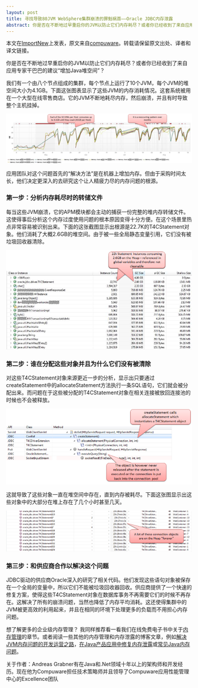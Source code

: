 ```yaml
---
layout: post
title: 寻找导致80JVM WebSphere集群崩溃的罪魁祸首——Oracle JDBC内存泄露
abstract: 你是否在不断地过早重启你的JVM以防止它们内存耗尽？或者你已经收到了来自应用专家干巴巴的建议“增加Java堆空间”？ 本文介绍了一个由八个节点组成的集群（每个节点上运行了10个JVM，每个JVM的堆空间大小为4.1GB）的崩溃原因——Oracle JDBC内存泄露
---
```

<div class="message">
本文在<a href="http://www.importnew.com/10007.html">ImportNew</a>上发表，原文来自<a href="http://apmblog.compuware.com/2014/01/07/hunting-a-oracle-jdbc-memory-leak-crashing-an-80jvm-websphere-cluster/">compuware</a>。转载请保留原文出处、译者和译文链接。
</div>


你是否在不断地过早重启你的JVM以防止它们内存耗尽？或者你已经收到了来自应用专家干巴巴的建议“增加Java堆空间”？

我们有一个由八个节点组成的集群，每个节点上运行了10个JVM，每个JVM的堆空间大小为4.1GB。下面这张图表显示了这些JVM的内存消耗情况。这套系统被用在一个大型在线零售商店。它的JVM不断地耗尽内存，然后崩溃，并且有时导致整个主机挂掉。

![placeholder](/public/images/MemoryLeakOverMonths.png "从5月份开始所有的JVM显示出相同的内存消耗模式：用光了所有的4.1GB的堆空间直到崩溃。类似的模式有时甚至导致整个主机挂掉。")

应用团队对这个问题首先的“解决方法”是在机器上增加内存。但由于采购时间太长，他们决定更深入的去研究这个让人精疲力尽的内存问题的根源。

### 第一步：分析内存耗尽时的转储文件

每当这些JVM崩溃，它的APM模块都会主动的捕获一份完整的堆内存转储文件。这使得事后分析这个内存过度使用问题的根本原因变得十分方便。在这个场景里热点非常容易被识别出来。下面的这张截图显示出根源是22.7K的T4CStatement对象。他们消耗了大概2.6GB的堆空间。由于被一些全局静态变量引用，它们没有被垃圾回收器清除。

![placeholder](/public/images/MemoryDumpDetails.png "主要原因是数目不断增长的T4CStatement对象，它们消耗了2.6GB内存。由于仍然被引用，它们无法被垃圾回收器清除。")

### 第二步：谁在分配这些对象并且为什么它们没有被清除

对这些T4CStatement对象来源更近一步的分析，显示出只要通过createStatement中的allocateStatement方法执行一条SQL语句，它们就会被分配出来。而问题在于这些被分配的T4CStatement对象在相关连接被放回连接池的时候也不会被释放。

![placeholder](/public/images/AllocationInPurePath.png "每次新的语句执行时都会创建T4CStatement对象。问题在于这些对象在不需要之后从不会被清除。")

这就导致了这些对象一直在堆空间中存在，直到内存被耗尽。下面这张图显示出这些对象中的大部分在堆上存在了几个小时甚至几天。

![placeholder](/public/images/LongLivingObjectsOnHeap.png "堆的转储显示出这些对象在堆上存在了多少时间——验证了垃圾回收器从来不会清除它们。")

### 第三步：和供应商合作以解决这个问题

JDBC驱动的供应商Oracle深入的研究了相关代码。他们发现这些语句对象被保存在一个全局的变量中，所以它们不能被垃圾回收器回收。供应商提供了一个快速的修复方案，使得这些T4CStatement对象在数据库事务不再需要它们的时候不再存在。这解决了所有的崩溃问题，当然也降低了内存平均消耗。这还使得集群中的JVM被更高效的利用起来，并且在相同的环境下处理更多的负载而不用担心内存问题。

想了解更多的企业级内存管理？
我同样推荐看一看我们在线免费电子书中关于[内存管理](http://javabook.compuware.com/content/memory/how-garbage-collection-works.aspx)的章节。或者阅读一些其他的内存管理和内存泄露的博客文章，例如[解决JVM内存问题的开发运营之路](http://apmblog.compuware.com/2013/08/01/the-devops-way-to-solving-jvm-memory-issues/)，[在Java产品应用中修复内存泄露](http://apmblog.compuware.com/2013/05/07/fix-memory-leaks-in-java-production-applications/)或[常见Java内存问题](http://apmblog.compuware.com/2011/12/15/the-top-java-memory-problems-part-2/)。

<div class="message">
关于作者：Andreas Grabner有在Java和.Net领域十年以上的架构师和开发经历。现在他为Compuware担任技术策略师并且领导了Compuware应用性能管理中心的Excellence团队
</div>

